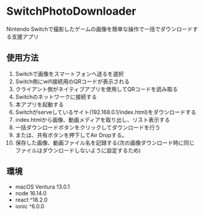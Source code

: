 # SwitchPhotoDownloader
Nintendo Switchで撮影したゲームの画像を簡単な操作で一括でダウンロードする支援アプリ

## 使用方法
1. Switchで画像をスマートフォンへ送るを選択
2. Switch側にwifi接続用のQRコードが表示される
3. クライアント側がネイティブアプリを使用してQRコードを読み取る
4. Switchのネットワークに接続する
5. 本アプリを起動する
6. Switchがserveしているサイト(192.168.0.1/index.html)をダウンロードする
7. index.htmlから画像、動画メディアを取り出し、リスト表示する
8. 一括ダウンロードボタンをクリックしてダウンロードを行う
9. または、共有ボタンを押下してAir Dropする。
10. 保存した画像、動画ファイル名を記録する(次の画像ダウンロード時に同じファイルはダウンロードしないように設定するため)

## 環境

- macOS Ventura 13.0.1
- node 16.14.0
- react ^18.2.0
- ionic ^6.0.0

